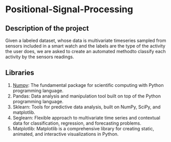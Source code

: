 # Positional-Signal-Processing

## Description of the project
Given a labeled dataset, whose data is multivariate timeseries sampled from sensors included in a smart watch and the labels are the type of the activity the user does, we are asked to create an automated methodto classify each activity by the sensors readings.

## Libraries
1. [Numpy](https://numpy.org/): The fundamental package for scientific computing with Python programming language.
2. Pandas: Data analysis and manipulation tool built on top of the Python programming language.
3. Sklearn: Tools for predictive data analysis, built on NumPy, SciPy, and matplotlib.
4. Seglearn: Flexible approach to multivariate time series and contextual data for classification, regression, and forecasting problems.
5. Matplotlib: Matplotlib is a comprehensive library for creating static, animated, and interactive visualizations in Python.



